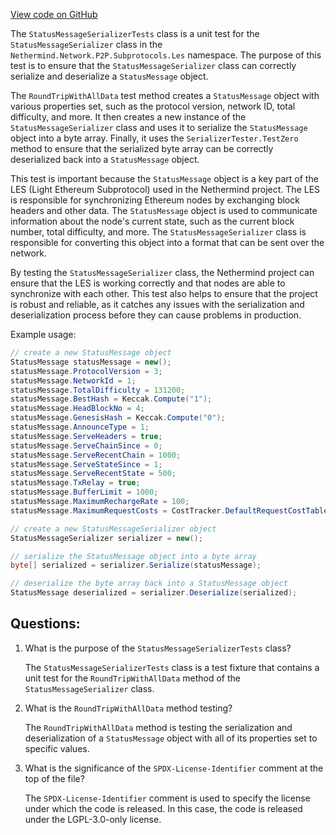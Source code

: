 [View code on GitHub](https://github.com/nethermindeth/nethermind/Nethermind.Network.Test/P2P/Subprotocols/Les/StatusMessageSerializerTests.cs)

The `StatusMessageSerializerTests` class is a unit test for the `StatusMessageSerializer` class in the `Nethermind.Network.P2P.Subprotocols.Les` namespace. The purpose of this test is to ensure that the `StatusMessageSerializer` class can correctly serialize and deserialize a `StatusMessage` object.

The `RoundTripWithAllData` test method creates a `StatusMessage` object with various properties set, such as the protocol version, network ID, total difficulty, and more. It then creates a new instance of the `StatusMessageSerializer` class and uses it to serialize the `StatusMessage` object into a byte array. Finally, it uses the `SerializerTester.TestZero` method to ensure that the serialized byte array can be correctly deserialized back into a `StatusMessage` object.

This test is important because the `StatusMessage` object is a key part of the LES (Light Ethereum Subprotocol) used in the Nethermind project. The LES is responsible for synchronizing Ethereum nodes by exchanging block headers and other data. The `StatusMessage` object is used to communicate information about the node's current state, such as the current block number, total difficulty, and more. The `StatusMessageSerializer` class is responsible for converting this object into a format that can be sent over the network.

By testing the `StatusMessageSerializer` class, the Nethermind project can ensure that the LES is working correctly and that nodes are able to synchronize with each other. This test also helps to ensure that the project is robust and reliable, as it catches any issues with the serialization and deserialization process before they can cause problems in production.

Example usage:

```csharp
// create a new StatusMessage object
StatusMessage statusMessage = new();
statusMessage.ProtocolVersion = 3;
statusMessage.NetworkId = 1;
statusMessage.TotalDifficulty = 131200;
statusMessage.BestHash = Keccak.Compute("1");
statusMessage.HeadBlockNo = 4;
statusMessage.GenesisHash = Keccak.Compute("0");
statusMessage.AnnounceType = 1;
statusMessage.ServeHeaders = true;
statusMessage.ServeChainSince = 0;
statusMessage.ServeRecentChain = 1000;
statusMessage.ServeStateSince = 1;
statusMessage.ServeRecentState = 500;
statusMessage.TxRelay = true;
statusMessage.BufferLimit = 1000;
statusMessage.MaximumRechargeRate = 100;
statusMessage.MaximumRequestCosts = CostTracker.DefaultRequestCostTable;

// create a new StatusMessageSerializer object
StatusMessageSerializer serializer = new();

// serialize the StatusMessage object into a byte array
byte[] serialized = serializer.Serialize(statusMessage);

// deserialize the byte array back into a StatusMessage object
StatusMessage deserialized = serializer.Deserialize(serialized);
```
## Questions: 
 1. What is the purpose of the `StatusMessageSerializerTests` class?
    
    The `StatusMessageSerializerTests` class is a test fixture that contains a unit test for the `RoundTripWithAllData` method of the `StatusMessageSerializer` class.

2. What is the `RoundTripWithAllData` method testing?
    
    The `RoundTripWithAllData` method is testing the serialization and deserialization of a `StatusMessage` object with all of its properties set to specific values.

3. What is the significance of the `SPDX-License-Identifier` comment at the top of the file?
    
    The `SPDX-License-Identifier` comment is used to specify the license under which the code is released. In this case, the code is released under the LGPL-3.0-only license.